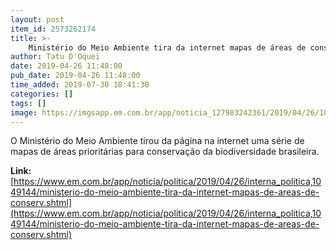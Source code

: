 ```yaml
---
layout: post
item_id: 2573262174
title: >-
    Ministério do Meio Ambiente tira da internet mapas de áreas de conservação
author: Tatu D'Oquei
date: 2019-04-26 11:48:00
pub_date: 2019-04-26 11:48:00
time_added: 2019-07-30 18:41:38
categories: []
tags: []
image: https://imgsapp.em.com.br/app/noticia_127983242361/2019/04/26/1049144/20190426085439419212o.jpg
---
```


O Ministério do Meio Ambiente tirou da página na internet uma série de mapas de áreas prioritárias para conservação da biodiversidade brasileira.

**Link:** [https://www.em.com.br/app/noticia/politica/2019/04/26/interna_politica,1049144/ministerio-do-meio-ambiente-tira-da-internet-mapas-de-areas-de-conserv.shtml](https://www.em.com.br/app/noticia/politica/2019/04/26/interna_politica,1049144/ministerio-do-meio-ambiente-tira-da-internet-mapas-de-areas-de-conserv.shtml)


